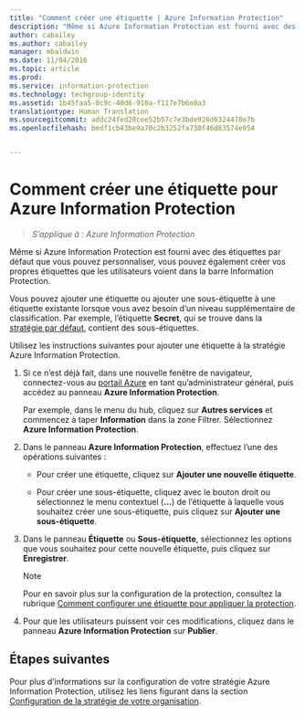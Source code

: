 ```yaml
---
title: "Comment créer une étiquette | Azure Information Protection"
description: "Même si Azure Information Protection est fourni avec des étiquettes par défaut que vous pouvez personnaliser, vous pouvez également créer vos propres étiquettes que les utilisateurs voient dans la barre Information Protection."
author: cabailey
ms.author: cabailey
manager: mbaldwin
ms.date: 11/04/2016
ms.topic: article
ms.prod: 
ms.service: information-protection
ms.technology: techgroup-identity
ms.assetid: 1b45faa5-0c9c-40d6-910a-f117e7b6e8a3
translationtype: Human Translation
ms.sourcegitcommit: addc24fed28cee52b57c7e3bde926d6324478e7b
ms.openlocfilehash: bedf1cb43be9a70c2b3252fa730f46d83574e954


---
```


# <a name="how-to-create-a-new-label-for-azure-information-protection"></a>Comment créer une étiquette pour Azure Information Protection

>*S’applique à : Azure Information Protection*

Même si Azure Information Protection est fourni avec des étiquettes par défaut que vous pouvez personnaliser, vous pouvez également créer vos propres étiquettes que les utilisateurs voient dans la barre Information Protection.

Vous pouvez ajouter une étiquette ou ajouter une sous-étiquette à une étiquette existante lorsque vous avez besoin d’un niveau supplémentaire de classification. Par exemple, l’étiquette **Secret**, qui se trouve dans la [stratégie par défaut](configure-policy-default.md), contient des sous-étiquettes.

Utilisez les instructions suivantes pour ajouter une étiquette à la stratégie Azure Information Protection.

1. Si ce n’est déjà fait, dans une nouvelle fenêtre de navigateur, connectez-vous au [portail Azure](https://portal.azure.com) en tant qu’administrateur général, puis accédez au panneau **Azure Information Protection**. 
    
    Par exemple, dans le menu du hub, cliquez sur **Autres services** et commencez à taper **Information** dans la zone Filtrer. Sélectionnez **Azure Information Protection**.

2. Dans le panneau **Azure Information Protection**, effectuez l’une des opérations suivantes :

    - Pour créer une étiquette, cliquez sur **Ajouter une nouvelle étiquette**.

    - Pour créer une sous-étiquette, cliquez avec le bouton droit ou sélectionnez le menu contextuel (**...**) de l’étiquette à laquelle vous souhaitez créer une sous-étiquette, puis cliquez sur **Ajouter une sous-étiquette**.

3. Dans le panneau **Étiquette** ou **Sous-étiquette**, sélectionnez les options que vous souhaitez pour cette nouvelle étiquette, puis cliquez sur **Enregistrer**.

    > [!NOTE]
    >Pour en savoir plus sur la configuration de la protection, consultez la rubrique [Comment configurer une étiquette pour appliquer la protection](configure-policy-protection.md).

4. Pour que les utilisateurs puissent voir ces modifications, cliquez dans le panneau **Azure Information Protection** sur **Publier**.

## <a name="next-steps"></a>Étapes suivantes

Pour plus d’informations sur la configuration de votre stratégie Azure Information Protection, utilisez les liens figurant dans la section [Configuration de la stratégie de votre organisation](configure-policy.md#configuring-your-organizations-policy).  





<!--HONumber=Nov16_HO1-->


